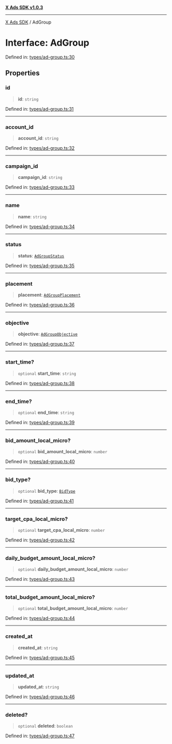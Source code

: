 [**X Ads SDK v1.0.3**](../README.md)

***

[X Ads SDK](../globals.md) / AdGroup

# Interface: AdGroup

Defined in: [types/ad-group.ts:30](https://github.com/kage1020/x-ads-sdk/blob/main/src/types/ad-group.ts#L30)

## Properties

### id

> **id**: `string`

Defined in: [types/ad-group.ts:31](https://github.com/kage1020/x-ads-sdk/blob/main/src/types/ad-group.ts#L31)

***

### account\_id

> **account\_id**: `string`

Defined in: [types/ad-group.ts:32](https://github.com/kage1020/x-ads-sdk/blob/main/src/types/ad-group.ts#L32)

***

### campaign\_id

> **campaign\_id**: `string`

Defined in: [types/ad-group.ts:33](https://github.com/kage1020/x-ads-sdk/blob/main/src/types/ad-group.ts#L33)

***

### name

> **name**: `string`

Defined in: [types/ad-group.ts:34](https://github.com/kage1020/x-ads-sdk/blob/main/src/types/ad-group.ts#L34)

***

### status

> **status**: [`AdGroupStatus`](../enumerations/AdGroupStatus.md)

Defined in: [types/ad-group.ts:35](https://github.com/kage1020/x-ads-sdk/blob/main/src/types/ad-group.ts#L35)

***

### placement

> **placement**: [`AdGroupPlacement`](../enumerations/AdGroupPlacement.md)

Defined in: [types/ad-group.ts:36](https://github.com/kage1020/x-ads-sdk/blob/main/src/types/ad-group.ts#L36)

***

### objective

> **objective**: [`AdGroupObjective`](../enumerations/AdGroupObjective.md)

Defined in: [types/ad-group.ts:37](https://github.com/kage1020/x-ads-sdk/blob/main/src/types/ad-group.ts#L37)

***

### start\_time?

> `optional` **start\_time**: `string`

Defined in: [types/ad-group.ts:38](https://github.com/kage1020/x-ads-sdk/blob/main/src/types/ad-group.ts#L38)

***

### end\_time?

> `optional` **end\_time**: `string`

Defined in: [types/ad-group.ts:39](https://github.com/kage1020/x-ads-sdk/blob/main/src/types/ad-group.ts#L39)

***

### bid\_amount\_local\_micro?

> `optional` **bid\_amount\_local\_micro**: `number`

Defined in: [types/ad-group.ts:40](https://github.com/kage1020/x-ads-sdk/blob/main/src/types/ad-group.ts#L40)

***

### bid\_type?

> `optional` **bid\_type**: [`BidType`](../enumerations/BidType.md)

Defined in: [types/ad-group.ts:41](https://github.com/kage1020/x-ads-sdk/blob/main/src/types/ad-group.ts#L41)

***

### target\_cpa\_local\_micro?

> `optional` **target\_cpa\_local\_micro**: `number`

Defined in: [types/ad-group.ts:42](https://github.com/kage1020/x-ads-sdk/blob/main/src/types/ad-group.ts#L42)

***

### daily\_budget\_amount\_local\_micro?

> `optional` **daily\_budget\_amount\_local\_micro**: `number`

Defined in: [types/ad-group.ts:43](https://github.com/kage1020/x-ads-sdk/blob/main/src/types/ad-group.ts#L43)

***

### total\_budget\_amount\_local\_micro?

> `optional` **total\_budget\_amount\_local\_micro**: `number`

Defined in: [types/ad-group.ts:44](https://github.com/kage1020/x-ads-sdk/blob/main/src/types/ad-group.ts#L44)

***

### created\_at

> **created\_at**: `string`

Defined in: [types/ad-group.ts:45](https://github.com/kage1020/x-ads-sdk/blob/main/src/types/ad-group.ts#L45)

***

### updated\_at

> **updated\_at**: `string`

Defined in: [types/ad-group.ts:46](https://github.com/kage1020/x-ads-sdk/blob/main/src/types/ad-group.ts#L46)

***

### deleted?

> `optional` **deleted**: `boolean`

Defined in: [types/ad-group.ts:47](https://github.com/kage1020/x-ads-sdk/blob/main/src/types/ad-group.ts#L47)

